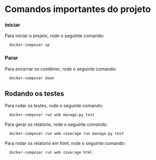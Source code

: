# Comandos importantes do projeto

### iniciar
Para iniciar o projeto, rode o seguinte comando:

```bash
  docker-composer up
```

### Parar
Para encerrar os contêiner, rode o seguinte comando:

```bash
  docker-composer down
```

## Rodando os testes
Para rodar os testes, rode o seguinte comando:

```bash
  docker-composer run web manage.py test
```

Para gerar os relatorio, rode o seguinte comando:

```bash
  docker-composer run web coverage run manage.py test
```

Para rodar os relatorio em html, rode o seguinte comando:

```bash
  docker-composer run web coverage html
```
